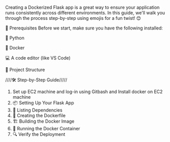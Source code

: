

Creating a Dockerized Flask app is a great way to ensure your application runs consistently across different environments. In this guide, we'll walk you through the process step-by-step using emojis for a fun twist! 😊

📝 Prerequisites
Before we start, make sure you have the following installed:

🐍 Python

🐳 Docker

💻 A code editor (like VS Code)

📂 Project Structure


////🛠️ Step-by-Step Guide/////

1. Set up EC2 machine and log-in using Gitbash and Install docker on EC2 machine
2. 📦 Setting Up Your Flask App
3. 📜 Listing Dependencies
4.  🐳 Creating the Dockerfile
5.  🏗️ Building the Docker Image
6.  🚢 Running the Docker Container
7.  🔍 Verify the Deployment





